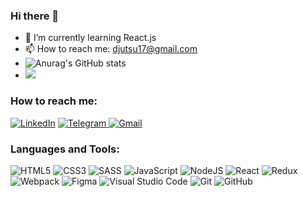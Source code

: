 ### Hi there 👋

- 🌱 I’m currently learning React.js
- 📫 How to reach me: djutsu17@gmail.com <br />
- ![Anurag's GitHub stats](https://github-readme-stats.vercel.app/api?username=Lemout17&show_icons=true&theme=radical)
- ![](https://komarev.com/ghpvc/?username=Lemout17&color=red)

<h3 align="left">How to reach me:</h3>



<p><a href="https://www.linkedin.com/in/vladyslav-safin/" rel="noopener noreferrer" target="_blank"><img alt="LinkedIn" src="https://img.shields.io/badge/linkedin-%230077B5.svg?style=for-the-badge&logo=linkedin&logoColor=white"/></a> <a href="https://t.me/djutsu17" rel="noopener noreferrer" target="_blank"><img alt="Telegram" src="https://img.shields.io/badge/Telegram-2CA5E0?style=for-the-badge&logo=telegram&logoColor=white" /> <a href="mailto:djutsu17@gmail.com" rel="noopener noreferrer" target="_blank"><img alt="Gmail" src="https://img.shields.io/badge/Gmail-D14836?style=for-the-badge&logo=gmail&logoColor=white" /></a></p>

<h3 align="left">Languages and Tools:</h3>
<p><img alt="HTML5" src="https://img.shields.io/badge/html5-%23E34F26.svg?style=for-the-badge&logo=html5&logoColor=white"/> <img alt="CSS3" src="https://img.shields.io/badge/css3-%231572B6.svg?style=for-the-badge&logo=css3&logoColor=white"/> <img alt="SASS" src="https://img.shields.io/badge/SASS-hotpink.svg?style=for-the-badge&logo=SASS&logoColor=white"/> <img alt="JavaScript" src="https://img.shields.io/badge/javascript-%23323330.svg?style=for-the-badge&logo=javascript&logoColor=%23F7DF1E"/> <img alt="NodeJS" src="https://img.shields.io/badge/node.js-%2343853D.svg?style=for-the-badge&logo=node-dot-js&logoColor=white"/> <img alt="React" src="https://img.shields.io/badge/react-%2320232a.svg?style=for-the-badge&logo=react&logoColor=%2361DAFB"/> <img alt="Redux" src="https://img.shields.io/badge/redux-%23593d88.svg?style=for-the-badge&logo=redux&logoColor=white"/> <img alt="Webpack" src="https://img.shields.io/badge/webpack-%238DD6F9.svg?style=for-the-badge&logo=webpack&logoColor=black" /> <img alt="Figma" src="https://img.shields.io/badge/figma-%23F24E1E.svg?style=for-the-badge&logo=figma&logoColor=white"/> <img alt="Visual Studio Code" src="https://img.shields.io/badge/VisualStudioCode-0078d7.svg?style=for-the-badge&logo=visual-studio-code&logoColor=white"/> <img alt="Git" src="https://img.shields.io/badge/git-%23F05033.svg?style=for-the-badge&logo=git&logoColor=white"/> <img alt="GitHub" src="https://img.shields.io/badge/github-%23121011.svg?style=for-the-badge&logo=github&logoColor=white"/></p>


